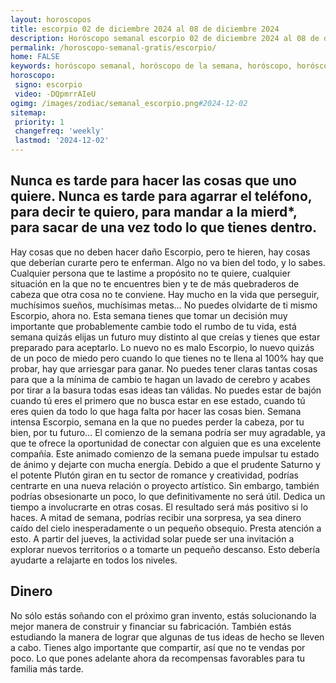 ```yaml
---
layout: horoscopos
title: escorpio 02 de diciembre 2024 al 08 de diciembre 2024 
description: Horóscopo semanal escorpio 02 de diciembre 2024 al 08 de diciembre 2024. Nunca es tarde para hacer las cosas que uno quiere. Nunca es tarde para agarrar el teléfono, para decir te quiero, para mandar a la mierd*, para sacar de una vez todo lo que tienes dentro.
permalink: /horoscopo-semanal-gratis/escorpio/
home: FALSE
keywords: horóscopo semanal, horóscopo de la semana, horóscopo, horóscopo gratis,horóscopos, horóscopo esperanza gracia, horoscopos escorpio la semana, horóscopos gratis, Tarot, Astrologia, Zodíaco, escorpio, horoscopo gratis, semanal
horoscopo:
 signo: escorpio
 video: -DQpmrrAIeU
ogimg: /images/zodiac/semanal_escorpio.png#2024-12-02
sitemap:
 priority: 1
 changefreq: 'weekly'
 lastmod: '2024-12-02'
---
```




## Nunca es tarde para hacer las cosas que uno quiere. Nunca es tarde para agarrar el teléfono, para decir te quiero, para mandar a la mierd*, para sacar de una vez todo lo que tienes dentro.

Hay cosas que no deben hacer daño Escorpio, pero te hieren, hay cosas que deberían curarte pero te enferman. Algo no va bien del todo, y lo sabes. Cualquier persona que te lastime a propósito no te quiere, cualquier situación en la que no te encuentres bien y te de más quebraderos de cabeza que otra cosa no te conviene. Hay mucho en la vida que perseguir, muchísimos sueños, muchísimas metas… No puedes olvidarte de ti mismo Escorpio, ahora no. Esta semana tienes que tomar un decisión muy importante que probablemente cambie todo el rumbo de tu vida, está semana quizás elijas un futuro muy distinto al que creías y tienes que estar preparado para aceptarlo. Lo nuevo no es malo Escorpio, lo nuevo quizás de un poco de miedo pero cuando lo que tienes no te llena al 100% hay que probar, hay que arriesgar para ganar. No puedes tener claras tantas cosas para que a la mínima de cambio te hagan un lavado de cerebro y acabes por tirar a la basura todas esas ideas tan válidas. No puedes estar de bajón cuando tú eres el primero que no busca estar en ese estado, cuando tú eres quien da todo lo que haga falta por hacer las cosas bien. Semana intensa Escorpio, semana en la que no puedes perder la cabeza, por tu bien, por tu futuro…
El comienzo de la semana podría ser muy agradable, ya que te ofrece la oportunidad de conectar con alguien que es una excelente compañía. Este animado comienzo de la semana puede impulsar tu estado de ánimo y dejarte con mucha energía. Debido a que el prudente Saturno y el potente Plutón giran en tu sector de romance y creatividad, podrías centrarte en una nueva relación o proyecto artístico. Sin embargo, también podrías obsesionarte un poco, lo que definitivamente no será útil. Dedica un tiempo a involucrarte en otras cosas. El resultado será más positivo si lo haces. 
 A mitad de semana, podrías recibir una sorpresa, ya sea dinero caído del cielo inesperadamente o un pequeño obsequio. Presta atención a esto. A partir del jueves, la actividad solar puede ser una invitación a explorar nuevos territorios o a tomarte un pequeño descanso. Esto debería ayudarte a relajarte en todos los niveles.

## Dinero

No sólo estás soñando con el próximo gran invento, estás solucionando la mejor manera de construir y financiar su fabricación. También estás estudiando la manera de lograr que algunas de tus ideas de hecho se lleven a cabo. Tienes algo importante que compartir, así que no te vendas por poco. Lo que pones adelante ahora da recompensas favorables para tu familia más tarde.